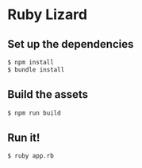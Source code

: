 # Ruby Lizard

## Set up the dependencies

```bash
$ npm install
$ bundle install
```

## Build the assets

```bash
$ npm run build
```

## Run it!

```bash
$ ruby app.rb
```
